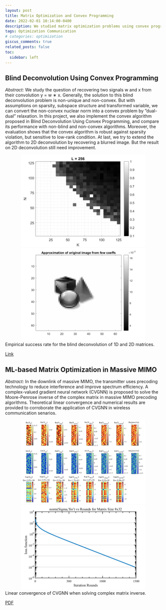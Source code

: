 ```yaml
---
layout: post
title: Matrix Optimization and Convex Programming
date: 2022-02-01 10:14:00-0400
description: We studied matrix optimization problems using convex programming and machine learning techniques. A complex-valued gradient neural network (CVGNN) is proposed to solve the Moore-Penrose inverse of complex matrices. We also implemented blind deconvolution using convex programming.
tags: Optimization Communication
# categories: optimization
giscus_comments: true
related_posts: false
toc:
  sidebar: left
---
```


## Blind Deconvolution Using Convex Programming

_Abstract:_ We study the question of recovering two signals w and x from their convolution y = w ∗ x. Generally, the 
solution to this blind deconvolution problem is non-unique and non-convex. But with assumptions on sparsity, subspace 
structure and transformed variable, we can convert the non-convex nuclear norm into a convex problem by ”dual-dual” 
relaxation. In this project, we also implement the convex algorithm proposed in Blind Deconvolution Using Convex 
Programming, and compare its performance with non-blind and non-convex algorithms. Moreover, the evaluation shows that 
the convex algorithm is robust against sparsity violation, but sensitive to low-rank condition. At last, we try to 
extend the algorithm to 2D deconvolution by recovering a blurred image. But the result on 2D deconvolution still need 
improvement.

<div align="center">
<img src="assets/img/posts/blind1d.jpg" width="400" />
<img src="assets/img/posts/blind2d.jpg" width="400" />
</div>
<div class="caption">
    Empirical success rate for the blind deconvolution of 1D and 2D matrices.
</div>

[Link](https://github.com/warrenzha/blind-deconvolution)

## ML-based Matrix Optimization in Massive MIMO

_Abstract:_ In the downlink of massive MIMO, the transmitter uses precoding technology to reduce interference and 
improve spectrum efficiency. A complex-valued gradient neural network (CVGNN) is proposed to solve the 
Moore-Penrose inverse of the complex matrix in massive MIMO precoding algorithms. Theoretical linear convergence and 
numerical results are provided to corroborate the application of CVGNN in wireless communication senarios.

<div align="center">
<img src="assets/img/posts/cvgnnexample.jpg" width="400" />
<img src="assets/img/posts/cvgnnconverge.jpg" width="400" />
</div>
<div class="caption">
    Linear convergence of CVGNN when solving complex matrix inverse.
</div>

[PDF](https://wyzhao030.github.io/assets/pdf/ML_Matrix_Optimization_MIMO.pdf)